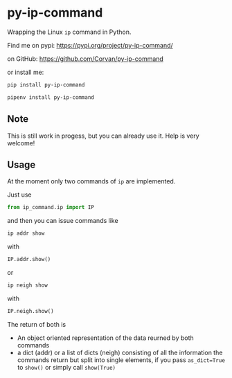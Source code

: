py-ip-command
======
Wrapping the Linux `ip` command in Python.

Find me on pypi: https://pypi.org/project/py-ip-command/

on GitHub: https://github.com/Corvan/py-ip-command

or install me:
```bash
pip install py-ip-command
```
```bash
pipenv install py-ip-command
```

Note
-----
This is still work in progess, but you can already use it. Help is very welcome!

Usage
-----
At the moment only two commands of `ip` are implemented.

Just use 
```python
from ip_command.ip import IP
 ```
and then you can issue commands like 
 ```bash
 ip addr show
 ``` 
 with
 ```python
IP.addr.show()
```
or 
```bash 
ip neigh show
```
with
```python
IP.neigh.show()
```
The return of both is 
* An object oriented representation of the data reurned by both commands
* a dict (addr) or a list of dicts (neigh) consisting of all the information the commands return but split 
into single elements, if you pass `as_dict=True` to `show()` or simply call `show(True)`
